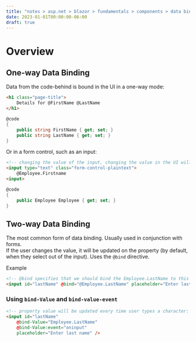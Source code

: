 ```yaml
---
title: "notes > asp.net > blazor > fundamentals > components > data binding"
date: 2023-01-01T00:00:00-06:00
draft: true
---
```


# Overview
## One-way Data Binding
Data from the code-behind is bound in the UI in a one-way mode:
```html
<h1 class="page-title">
    Details for @FirstName @LastName
</h1>
```
```cs
@code 
{
    public string FirstName { get; set; }
    public string LastName { get; set; }
}
```

Or in a form control, such as an input:
```html
<!-- changing the value of the input, changing the value in the UI will not change it in the Employee instance -->
<input type="text" class="form-control-plaintext">
    @Employee.Firstname
<input>
```
```cs
@code
{
    public Employee Employee { get; set; }
}
```

## Two-way Data Binding
The most common form of data binding.  Usually used in conjunction with forms.  
If the user changes the value, it will be updated on the property (by default, when they select out of the input).
Uses the `@bind` directive.

Example
```html
<!-- @bind specifies that we should bind the Employee.LastName to this Component: -->
<input id="lastName" @bind="@Employee.LastName" placeholder="Enter last name" />
```

### Using `bind-Value` and `bind-value-event`
```html
<!-- property value will be updated every time user types a character: -->
<input id="lastName" 
    @bind-Value="Employee.LastName" 
    @bind-Value:event="oninput"
    placeholder="Enter last name" />
```